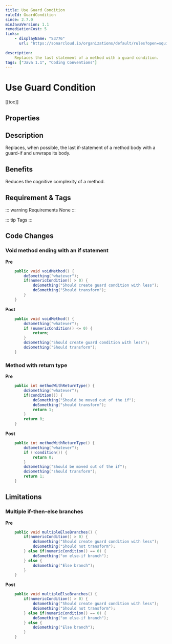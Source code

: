 ```yaml
---
title: Use Guard Condition
ruleId: GuardCondition
since: 2.7.0
minJavaVersion: 1.1
remediationCost: 5
links:
    - displayName: "S3776"
      url: "https://sonarcloud.io/organizations/default/rules?open=squid%3AS3776&rule_key=squid%3AS3776"
    
description:
    Replaces the last statement of a method with a guard condition.
tags: ["Java 1.1", "Coding Conventions"]
---
```


# Use Guard Condition

[[toc]]

## Properties

<RuleProperties />


## Description

Replaces, when possible, the last if-statement of a method body with a guard-if and unwraps its body.

## Benefits

Reduces the cognitive complexity of a method.

## Requirement & Tags

::: warning Requirements
None
:::

::: tip Tags
<TagLinks />
:::

## Code Changes

### Void method ending with an if statement

__Pre__
```java
	public void voidMethod() {
		doSomething("whatever");
		if(numericCondition() > 0) {
			doSomething("Should create guard condition with less");
			doSomething("Should transform");
		}
	}
```

__Post__
```java
	public void voidMethod() {
		doSomething("whatever");
		if (numericCondition() <= 0) {
			return;
		}
		doSomething("Should create guard condition with less");
		doSomething("Should transform");
	}
```

### Method with return type

__Pre__
```java
	public int methodWithReturnType() {
		doSomething("whatever");
		if(condition()) {
			doSomething("Should be moved out of the if");
			doSomething("should transform");
			return 1;
		}
		return 0;
	}
```

__Post__
```java
	public int methodWithReturnType() {
		doSomething("whatever");
		if (!condition()) {
			return 0;
		}
		doSomething("Should be moved out of the if");
		doSomething("should transform");
		return 1;
	}
```

## Limitations

### Multiple if-then-else branches

__Pre__
```java
	public void multipleElseBranches() {
		if(numericCondition() > 0) {
			doSomething("Should create guard condition with less");
			doSomething("Should not transform");
		} else if(numericCondition() == 0) {
			doSomething("on else-if branch");
		} else {
			doSomething("Else branch");
		}
	}
```

__Post__
```java
	public void multipleElseBranches() {
		if(numericCondition() > 0) {
			doSomething("Should create guard condition with less");
			doSomething("Should not transform");
		} else if(numericCondition() == 0) {
			doSomething("on else-if branch");
		} else {
			doSomething("Else branch");
		}
	}
```

<VersionNotice />

